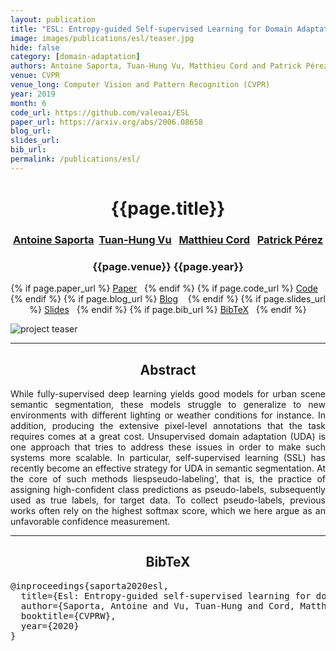 ```yaml
---
layout: publication
title: "ESL: Entropy-guided Self-supervised Learning for Domain Adaptation in Semantic Segmentation"
image: images/publications/esl/teaser.jpg
hide: false
category: [domain-adaptation]
authors: Antoine Saporta, Tuan-Hung Vu, Matthieu Cord and Patrick Pérez
venue: CVPR
venue_long: Computer Vision and Pattern Recognition (CVPR)
year: 2019
month: 6
code_url: https://github.com/valeoai/ESL
paper_url: https://arxiv.org/abs/2006.08658
blog_url: 
slides_url: 
bib_url: 
permalink: /publications/esl/
---
```


<h1 align="center"> {{page.title}} </h1>
<!-- Simple call of authors -->
<!-- <h3 align="center"> {{page.authors}} </h3> -->
<!-- Alternatively you can add links to author pages -->
<h3 align="center"> <a href="https://scholar.google.com/citations?user=jSwfIU4AAAAJ">Antoine Saporta</a>&nbsp;&nbsp;<a href="https://tuanhungvu.github.io/">Tuan-Hung Vu</a>&nbsp;&nbsp; <a href="http://webia.lip6.fr/~cord/">Matthieu Cord</a>&nbsp;&nbsp; <a href="https://ptrckprz.github.io/">Patrick Pérez</a> </h3>


<h3 align="center"> {{page.venue}} {{page.year}} </h3>

<div align="center">
  <p>
    {% if page.paper_url %}
    <a href="{{ page.paper_url }}"><i class="far fa-file-pdf"></i> Paper</a>&nbsp;&nbsp;
    {% endif %}
    {% if page.code_url %}
    <a href="{{ page.code_url }}"><i class="fab fa-github"></i> Code</a> &nbsp;&nbsp;
    {% endif %}
    {% if page.blog_url %}
    <a href="{{ page.blog_url }}"><i class="fab fa-blogger"></i> Blog</a> &nbsp;&nbsp;
    {% endif %}
    {% if page.slides_url %}
    <a href="{{ page.slides_url }}"><i class="far fa-file-pdf"></i> Slides</a>&nbsp;&nbsp;
    {% endif %}
    {% if page.bib_url %}
    <a href="{{ page.bib_url}}"><i class="far fa-file-alt"></i> BibTeX</a>&nbsp;&nbsp;
    {% endif %}
  </p>
</div>

<div class="publication-teaser">
    <img src="../../{{ page.image }}" alt="project teaser"/>
</div>


<hr>

<h2  align="center"> Abstract</h2>

<p align="justify">While fully-supervised deep learning yields good models for urban scene semantic segmentation, these models struggle to generalize to new environments with different lighting or weather conditions for instance. In addition, producing the extensive pixel-level annotations that the task requires comes at a great cost. Unsupervised domain adaptation (UDA) is one approach that tries to address these issues in order to make such systems more scalable. In particular, self-supervised learning (SSL) has recently become an effective strategy for UDA in semantic segmentation. At the core of such methods liespseudo-labeling', that is, the practice of assigning high-confident class predictions as pseudo-labels, subsequently used as true labels, for target data. To collect pseudo-labels, previous works often rely on the highest softmax score, which we here argue as an unfavorable confidence measurement.</p>

<hr>


<h2  align="center">BibTeX</h2>
<left>
  <pre class="bibtex-box">
@inproceedings{saporta2020esl,
  title={Esl: Entropy-guided self-supervised learning for domain adaptation in semantic segmentation},
  author={Saporta, Antoine and Vu, Tuan-Hung and Cord, Matthieu and P{\'e}rez, Patrick},
  booktitle={CVPRW},
  year={2020}
}</pre>
</left>

<br>

